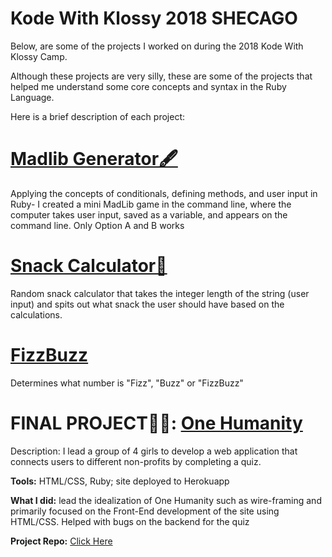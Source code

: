 # Kode With Klossy 2018 SHECAGO 

Below, are some of the projects I worked on during the 2018 Kode With Klossy Camp.

Although these projects are very silly, these are some of the projects that helped me understand some core concepts and syntax in the Ruby Language. 

Here is a brief description of each project:

#  <a href = "https://github.com/mpara0/KWK2018/blob/master/madlib.rb"> Madlib Generator🖋️</a>
Applying the concepts of conditionals, defining methods, and user input in Ruby- I created a mini MadLib game in the command line, where the computer takes user input, saved as a variable, and appears on the command line. Only Option A and B works

# <a href = "https://github.com/mpara0/KWK2018/blob/master/snackCalculator.rb">Snack Calculator🍿</a>
Random snack calculator that takes the integer length of the string (user input) and spits out what snack the user should have based on the calculations.

# <a href = "https://github.com/mpara0/KWK2018/blob/master/fizzbuzz.rb/"> FizzBuzz</a>

Determines what number is "Fizz", "Buzz" or "FizzBuzz" 

# FINAL PROJECT👩‍💻: <a href = "http://one-humanity.herokuapp.com/"> One Humanity </a>
Description: I lead a group of 4 girls to develop a web application that connects users to different non-profits by completing a quiz. 

 <strong>Tools:</strong> HTML/CSS, Ruby; site deployed to Herokuapp

  <strong>What I did:</strong> lead the idealization of One Humanity such as wire-framing and primarily focused on the Front-End development of the site using HTML/CSS. Helped with bugs on the backend for the quiz



  <strong>Project Repo:</strong>
<a href = "https://github.com/AnnieGregg/kwk-l1-flowchart-project-template-kwk-students-l1-chi-080618/tree/master/app"> Click Here </a>
